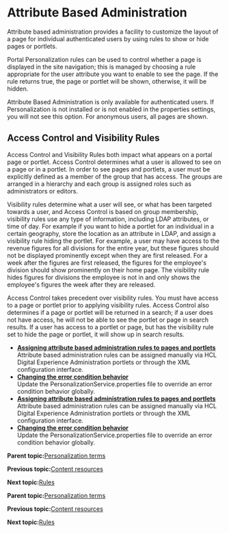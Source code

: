 # Attribute Based Administration 

Attribute based administration provides a facility to customize the layout of a page for individual authenticated users by using rules to show or hide pages or portlets.

Portal Personalization rules can be used to control whether a page is displayed in the site navigation; this is managed by choosing a rule appropriate for the user attribute you want to enable to see the page. If the rule returns true, the page or portlet will be shown, otherwise, it will be hidden.

Attribute Based Administration is only available for authenticated users. If Personalization is not installed or is not enabled in the properties settings, you will not see this option. For anonymous users, all pages are shown.

## Access Control and Visibility Rules

Access Control and Visibility Rules both impact what appears on a portal page or portlet. Access Control determines what a user is allowed to see on a page or in a portlet. In order to see pages and portlets, a user must be explicitly defined as a member of the group that has access. The groups are arranged in a hierarchy and each group is assigned roles such as administrators or editors.

Visibility rules determine what a user will see, or what has been targeted towards a user, and Access Control is based on group membership, visibility rules use any type of information, including LDAP attributes, or time of day. For example if you want to hide a portlet for an individual in a certain geography, store the location as an attribute in LDAP, and assign a visibility rule hiding the portlet. For example, a user may have access to the revenue figures for all divisions for the entire year, but these figures should not be displayed prominently except when they are first released. For a week after the figures are first released, the figures for the employee's division should show prominently on their home page. The visibility rule hides figures for divisions the employee is not in and only shows the employee's figures the week after they are released.

Access Control takes precedent over visibility rules. You must have access to a page or portlet prior to applying visibility rules. Access Control also determines if a page or portlet will be returned in a search; if a user does not have access, he will not be able to see the portlet or page in search results. If a user has access to a portlet or page, but has the visibility rule set to hide the page or portlet, it will show up in search results.

-   **[Assigning attribute based administration rules to pages and portlets](../pzn/pzn_assign_att.md)**  
Attribute based administration rules can be assigned manually via HCL Digital Experience Administration portlets or through the XML configuration interface.
-   **[Changing the error condition behavior ](../pzn/pzn_error_behavior.md)**  
Update the PersonalizationService.properties file to override an error condition behavior globally.
-   **[Assigning attribute based administration rules to pages and portlets](../pzn/pzn_assign_att.md)**  
Attribute based administration rules can be assigned manually via HCL Digital Experience Administration portlets or through the XML configuration interface.
-   **[Changing the error condition behavior ](../pzn/pzn_error_behavior.md)**  
Update the PersonalizationService.properties file to override an error condition behavior globally.

**Parent topic:**[Personalization terms ](../pzn/pzn_concepts.md)

**Previous topic:**[Content resources ](../pzn/pzn_content_resources.md)

**Next topic:**[Rules ](../pzn/pzn_rules.md)

**Parent topic:**[Personalization terms ](../pzn/pzn_concepts.md)

**Previous topic:**[Content resources ](../pzn/pzn_content_resources.md)

**Next topic:**[Rules ](../pzn/pzn_rules.md)

